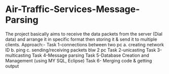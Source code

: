 # Air-Traffic-Services-Message-Parsing
The project basically aims to receive the data packets from the server (Dial data) and arrange it in specific format then storing  it & send it to multiple clients.
Approach:-
Task 1-connections between two pc
                  a. creating network ID
                   b. ping 
                   c. sending/receiving packets b\w 2 pc
Task 2-unicasting
Task 3-multicasting
Task 4-Message parsing
Task 5-Database Creation and Management (using MY SQL, Eclipse)
Task 6- Merging code & getting output
